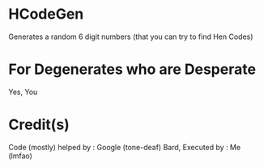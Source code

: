 # HCodeGen
Generates a random 6 digit numbers (that you can try to find Hen Codes)

# For Degenerates who are Desperate
Yes, You

# Credit(s)
Code (mostly) helped by : Google (tone-deaf) Bard,
Executed by : Me (lmfao)

